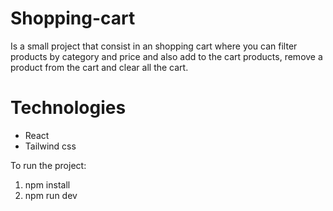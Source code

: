 # Shopping-cart

Is a small project that consist in an shopping cart where you can filter products by category and price and also add to the cart products, remove a product from the cart and clear all the cart.

<h1> Technologies</h1>
<ul><li>React</li>
<li>Tailwind css</li></ul>

To run the project:

1. npm install
2. npm run dev 
